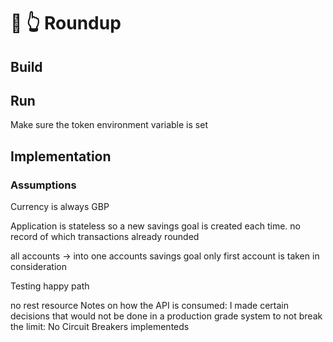 # 💸 👆 Roundup

## Build

## Run

Make sure the token environment variable is set 

## Implementation

### Assumptions 

Currency is always GBP

Application is stateless so a new savings goal is created each time. no record of which transactions already rounded

all accounts -> into one accounts savings goal 
only first account is taken in consideration 

Testing happy path 

no rest resource 
Notes on how the API is consumed:
I made certain decisions that would not be done in a production grade system to not break the limit:
No Circuit Breakers implementeds